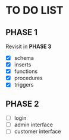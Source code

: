 # TO DO LIST

## PHASE 1
Revisit in **PHASE 3**
- [x] schema
- [x] inserts
- [x] functions
- [x] procedures
- [x] triggers

## PHASE 2

- [ ] login
- [ ] admin interface
- [ ] customer interface
